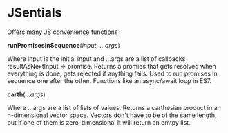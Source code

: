 # JSentials
Offers many JS convenience functions

**runPromisesInSequence**(*input*, *...args*)

Where input is the initial input and ...args are a list of callbacks resultAsNextInput => promise.
Returns a promies that gets resolved when everything is done, gets rejected if anything fails.
Used to run promises in sequence one after the other. Functions like an async/await loop in ES7.

**carth**(*...args*)

Where ...args are a list of lists of values.
Returns a carthesian product in an n-dimensional vector space.
Vectors don't have to be of the same length, but if one of them is zero-dimensional it will return an emtpy list.